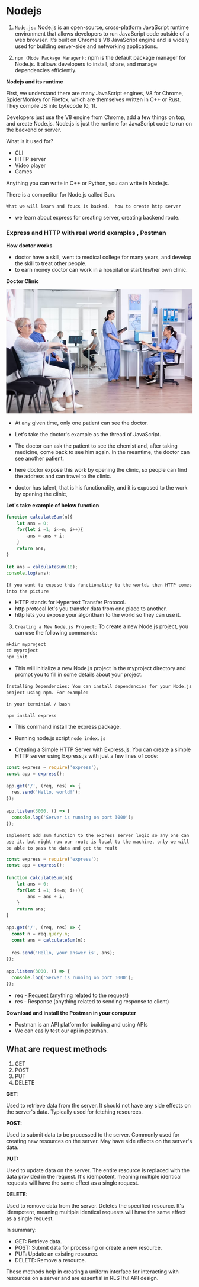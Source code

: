 # Nodejs


1. `Node.js:` Node.js is an open-source, cross-platform JavaScript runtime environment that allows developers to run JavaScript code outside of a web browser. It's built on Chrome's V8 JavaScript engine and is widely used for building server-side and networking applications.

2. `npm (Node Package Manager):` npm is the default package manager for Node.js. It allows developers to install, share, and manage dependencies efficiently.

**Nodejs and its runtime**

First, we understand there are many JavaScript engines, V8 for Chrome, SpiderMonkey for Firefox, which are themselves written in C++ or Rust. They compile JS into bytecode (0, 1).

Developers just use the V8 engine from Chrome, add a few things on top, and create Node.js. Node.js is just the runtime for JavaScript code to run on the backend or server.

What is it used for?

- CLI
- HTTP server
- Video player
- Games

Anything you can write in C++ or Python, you can write in Node.js.

There is a competitor for Node.js called Bun.

`What we will learn and foucs is backed.  how to create http server`

- we learn about express for creating server, creating backend route.

### Express and HTTP with real world examples , Postman

**How doctor works**
- doctor have a skill, went to medical college for many years, and develop the skill to treat other people.
- to earn money doctor can work in a hospital or start his/her own clinic.

**Doctor Clinic**

![doctor clinic image](../images/clinic.png)

- At any given time, only one patient can see the doctor.
- Let's take the doctor's example as the thread of JavaScript.
- The doctor can ask the patient to see the chemist and, after taking medicine, come back to see him again. In the meantime, the doctor can see another patient.

- here doctor expose this work by opening the clinic, so people can find the address and can travel to the clinic.
-  doctor has talent, that is his functionality, and it is exposed to the work by opening the clinic,

**Let's take example of below function**

```js
function calculateSum(n){
    let ans = 0;
    for(let i =1; i<=n; i++){
        ans = ans + i;
    }
    return ans;
}

let ans = calculateSum(10);
console.log(ans);

```
`If you want to expose this functionality to the world, then HTTP comes into the picture`
-  HTTP stands for Hypertext Transfer Protocol.
- http protocal let's you transfer data from one place to another.
- http lets you expose your algoritham to the world so they can use it.

3. `Creating a New Node.js Project:` To create a new Node.js project, you can use the following commands:

```js
mkdir myproject
cd myproject
npm init

```

- This will initialize a new Node.js project in the myproject directory and prompt you to fill in some details about your project.

`Installing Dependencies: You can install dependencies for your Node.js project using npm. For example:`

`in your terminial / bash`

`npm install express`

- This command install the express package.
- Running node.js script `node index.js`

- Creating a Simple HTTP Server with Express.js: You can create a simple HTTP server using Express.js with just a few lines of code:

```js
const express = require('express');
const app = express();

app.get('/', (req, res) => {
  res.send('Hello, world!');
});

app.listen(3000, () => {
  console.log('Server is running on port 3000');
});


```

`Implement add sum function to the express server logic so any one can use it. but right now our route is local to the machine, only we will be able to pass the data and get the reult`


```js
const express = require('express');
const app = express();

function calculateSum(n){
    let ans = 0;
    for(let i =1; i<=n; i++){
        ans = ans + i;
    }
    return ans;
}

app.get('/', (req, res) => {
  const n = req.query.n;
  const ans = calculateSum(n);

  res.send('Hello, your answer is', ans);
});

app.listen(3000, () => {
  console.log('Server is running on port 3000');
});

```
- req - Request (anything related to the request)
- res - Response (anything related to sending response to client)

**Download and install the Postman in your computer**
- Postman is an API platform for building and using APIs
- We can easily test our api in postman.

## What are request methods
1. GET
2. POST
3. PUT
4. DELETE


**GET:**

Used to retrieve data from the server.
It should not have any side effects on the server's data.
Typically used for fetching resources.

**POST:**

Used to submit data to be processed to the server.
Commonly used for creating new resources on the server.
May have side effects on the server's data.

**PUT:**

Used to update data on the server.
The entire resource is replaced with the data provided in the request.
It's idempotent, meaning multiple identical requests will have the same effect as a single request.

**DELETE:**

Used to remove data from the server.
Deletes the specified resource.
It's idempotent, meaning multiple identical requests will have the same effect as a single request.

In summary:

- GET: Retrieve data.
- POST: Submit data for processing or create a new resource.
- PUT: Update an existing resource.
- DELETE: Remove a resource.

These methods help in creating a uniform interface for interacting with resources on a server and are essential in RESTful API design.